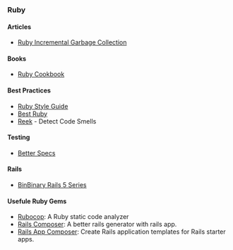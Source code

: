 ### Ruby

#### Articles
* [Ruby Incremental Garbage Collection](https://engineering.heroku.com/blogs/2015-02-04-incremental-gc/)

#### Books
* [Ruby Cookbook](https://www.safaribooksonline.com/library/view/ruby-cookbook/0596523696/)

#### Best Practices
* [Ruby Style Guide](https://github.com/bbatsov/ruby-style-guide)
* [Best Ruby](http://best-ruby.com/)
* [Reek](https://github.com/troessner/reek) - Detect Code Smells

#### Testing
* [Better Specs](http://betterspecs.org/)

#### Rails
* [BinBinary Rails 5 Series](http://blog.bigbinary.com/categories/Rails-5)

#### Usefule Ruby Gems 
* [Rubocop](https://github.com/bbatsov/rubocop): A Ruby static code analyzer
* [Rails Composer](https://github.com/RailsApps/rails-composer): A better rails generator with rails app.
* [Rails App Composer](https://github.com/RailsApps/rails_apps_composer): Create Rails application templates for Rails starter apps.
 


